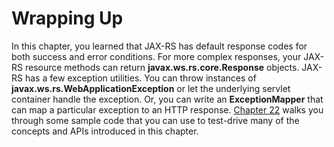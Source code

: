 # Wrapping Up


In this chapter, you learned that JAX-RS has default response codes for both success and error conditions. For more complex responses, your JAX-RS resource methods can return **javax.ws.rs.core.Response** objects. JAX-RS has a few exception utilities. You can throw instances of **javax.ws.rs.WebApplicationException** or let the underlying servlet container handle the exception. Or, you can write an **ExceptionMapper** that can map a particular exception to an HTTP response. [Chapter 22](../../part2/chapter22/examples_for_chapter_7.md) walks you through some sample code that you can use to test-drive many of the concepts and APIs introduced in this chapter.